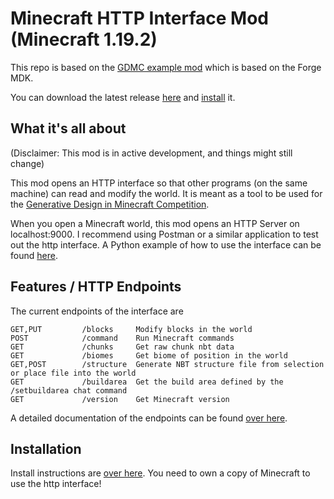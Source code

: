 # Minecraft HTTP Interface Mod (Minecraft 1.19.2)

This repo is based on the [GDMC example mod](https://github.com/Lasbleic/gdmc_java_mod) which is based on the Forge MDK.

You can download the latest release [here](https://github.com/Niels-NTG/gdmc_http_interface/releases/latest) and [install](#Installation) it.

## What it's all about

(Disclaimer: This mod is in active development, and things might still change)

This mod opens an HTTP interface so that other programs (on the same machine) can read and modify the world. It is meant as a tool to be used for the [Generative Design in Minecraft Competition](http://gendesignmc.engineering.nyu.edu/).

When you open a Minecraft world, this mod opens an HTTP Server on localhost:9000. I recommend using Postman or a similar application to test out the http interface. A Python example of how to use the interface can be found [here](https://github.com/avdstaaij/gdpc).

## Features / HTTP Endpoints

The current endpoints of the interface are 

```
GET,PUT         /blocks     Modify blocks in the world
POST            /command    Run Minecraft commands
GET             /chunks     Get raw chunk nbt data
GET             /biomes     Get biome of position in the world
GET,POST        /structure  Generate NBT structure file from selection or place file into the world
GET             /buildarea  Get the build area defined by the /setbuildarea chat command
GET             /version    Get Minecraft version
```

A detailed documentation of the endpoints can be found [over here](https://github.com/Niels-NTG/gdmc_http_interface/wiki/Interface-Endpoints).

## Installation

Install instructions are [over here](https://github.com/Niels-NTG/gdmc_http_interface/wiki/Installation).
You need to own a copy of Minecraft to use the http interface!

